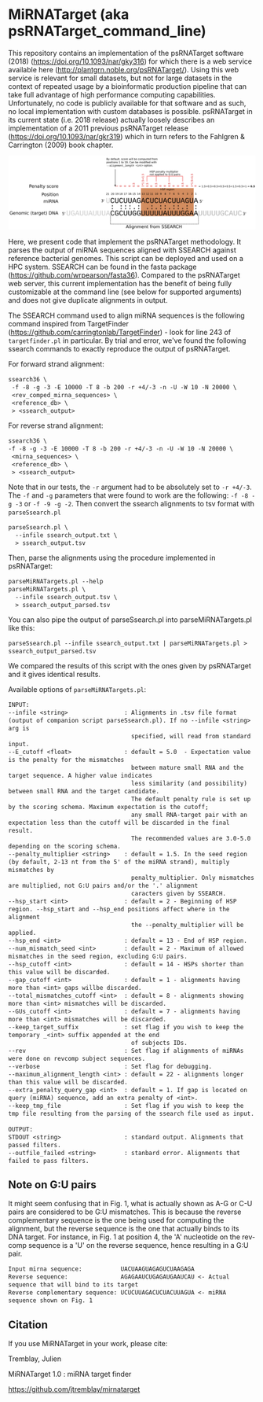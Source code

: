# MiRNATarget (aka psRNATarget_command_line)

This repository contains an implementation of the psRNATarget software (2018) (https://doi.org/10.1093/nar/gky316) for which there is a web service available here (http://plantgrn.noble.org/psRNATarget/). Using this web service is relevant for small datasets, but not for large datasets in the context of repeated usage by a bioinformatic production pipeline that can take full advantage of high performance computing capabilities. Unfortunately, no code is publicly available for that software and as such, no local implementation with custom databases is possible. psRNATarget in its current state (i.e. 2018 release) actually loosely describes an implementation of a 2011 previous psRNATarget release (https://doi.org/10.1093/nar/gkr319) which in turn refers to the Fahlgren & Carrington (2009) book chapter.

![Figure 1](./mirnatarget_fig1.png)

Here, we present code that implement the psRNATarget methodology. It parses the output of miRNA sequences aligned with SSEARCH against reference bacterial genomes. This script can be deployed and used on a HPC system. SSEARCH can be found in the fasta package (https://github.com/wrpearson/fasta36). Compared to the psRNATarget web server, this current implementation has the benefit of being fully customizable at the command line (see below for supported arguments) and does not give duplicate alignments in output.

The SSEARCH command used to align miRNA sequences is the following command inspired from TargetFinder (https://github.com/carringtonlab/TargetFinder) - look for line 243 of ```targetfinder.pl``` in particular. By trial and error, we've found the following ssearch commands to exactly reproduce the output of psRNATarget.

For forward strand alignment:
```
ssearch36 \
 -f -8 -g -3 -E 10000 -T 8 -b 200 -r +4/-3 -n -U -W 10 -N 20000 \
 <rev_comped_mirna_sequences> \
 <reference_db> \
 > <ssearch_output>
```

For reverse strand alignment:
```
ssearch36 \
-f -8 -g -3 -E 10000 -T 8 -b 200 -r +4/-3 -n -U -W 10 -N 20000 \
 <mirna_sequences> \
 <reference_db> \
 > <ssearch_output>
```
Note that in our tests, the ```-r``` argument had to be absolutely set to ```-r +4/-3```. The ```-f``` and ```-g``` parameters that were found to work are the following:
```-f -8 -g -3``` or ```-f -9 -g -2```.
Then convert the ssearch alignments to tsv format with ```parseSsearch.pl```
```
parseSsearch.pl \
  --infile ssearch_output.txt \
  > ssearch_output.tsv
```

Then, parse the alignments using the procedure implemented in psRNATarget:
```
parseMiRNATargets.pl --help
parseMiRNATargets.pl \
  --infile ssearch_output.tsv \
  > ssearch_output_parsed.tsv
```
You can also pipe the output of parseSsearch.pl into parseMiRNATargets.pl like this:
```
parseSsearch.pl --infile ssearch_output.txt | parseMiRNATargets.pl > ssearch_output_parsed.tsv
```

We compared the results of this script with the ones given by psRNATarget and it gives identical results. 

Available options of ```parseMiRNATargets.pl```:
```
INPUT:
--infile <string>                : Alignments in .tsv file format (output of companion script parseSsearch.pl). If no --infile <string> arg is 
                                   specified, will read from standard input.
--E_cutoff <float>               : default = 5.0  - Expectation value is the penalty for the mismatches 
                                   between mature small RNA and the target sequence. A higher value indicates 
                                   less similarity (and possibility) between small RNA and the target candidate. 
                                   The default penalty rule is set up by the scoring schema. Maximum expectation is the cutoff; 
                                   any small RNA-target pair with an expectation less than the cutoff will be discarded in the final result. 
                                   The recommended values are 3.0-5.0 depending on the scoring schema. 
--penalty_multiplier <string>    : default = 1.5. In the seed region (by default, 2-13 nt from the 5' of the miRNA strand), multiply mismatches by 
                                   penalty_multiplier. Only mismatches are multiplied, not G:U pairs and/or the '.' alignment
                                   caracters given by SSEARCH.
--hsp_start <int>                : default = 2 - Beginning of HSP region. --hsp_start and --hsp_end positions affect where in the alignment 
                                   the --penalty_multiplier will be applied.
--hsp_end <int>                  : default = 13 - End of HSP region.
--num_mismatch_seed <int>        : default = 2 - Maximum of allowed mismatches in the seed region, excluding G:U pairs.
--hsp_cutoff <int>               : default = 14 - HSPs shorter than this value will be discarded.
--gap_cutoff <int>               : default = 1 - alignments having more than <int> gaps willbe discarded.
--total_mismatches_cutoff <int>  : default = 8 - alignments showing more than <int> mismatches will be discarded.
--GUs_cutoff <int>               : default = 7 - alignments having more than <int> mismatches will be discarded.
--keep_target_suffix             : set flag if you wish to keep the temporary _<int> suffix appended at the end
                                   of subjects IDs.
--rev                            : Set flag if alignments of miRNAs were done on revcomp subject sequences.
--verbose                        : Set flag for debugging.
--maximum_alignment_length <int> : default = 22 - alignments longer than this value will be discarded.
--extra_penalty_query_gap <int>  : default = 1. If gap is located on query (miRNA) sequence, add an extra penalty of <int>.
--keep_tmp_file                  : Set flag if you wish to keep the tmp file resulting from the parsing of the ssearch file used as input.

OUTPUT:
STDOUT <string>                  : standard output. Alignments that passed filters.
--outfile_failed <string>        : stanbard error. Alignments that failed to pass filters.

```
## Note on G:U pairs
It might seem confusing that in Fig. 1, what is actually shown as A-G or C-U pairs are considered to be G:U mismatches. This is because the reverse complementary sequence is the one being used for computing the alignment, but the reverse sequence is the one that actually binds to its DNA target. For instance, in Fig. 1 at position 4, the 'A' nucleotide on the rev-comp sequence is a 'U' on the reverse sequence, hence resulting in a G:U pair. 
```
Input mirna sequence:           UACUAAGUAGAGUCUAAGAGA
Reverse sequence:               AGAGAAUCUGAGAUGAAUCAU <- Actual sequence that will bind to its target
Reverse complementary sequence: UCUCUUAGACUCUACUUAGUA <- miRNA sequence shown on Fig. 1
```

## Citation
If you use MiRNATarget in your work, please cite:

Tremblay, Julien

MiRNATarget 1.0 : miRNA target finder

https://github.com/jtremblay/mirnatarget

